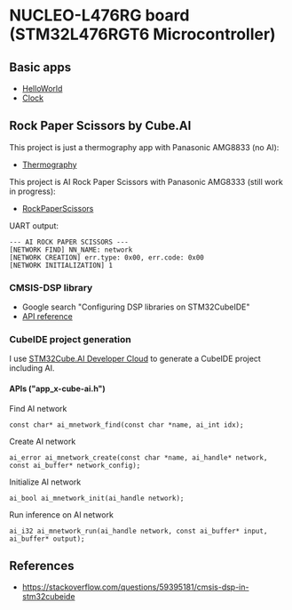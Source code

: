 # NUCLEO-L476RG board (STM32L476RGT6 Microcontroller)

## Basic apps

- [HelloWorld](HelloWorld)
- [Clock](Clock)

## Rock Paper Scissors by Cube.AI

This project is just a thermography app with Panasonic AMG8833 (no AI):
- [Thermography](Thermography)

This project is AI Rock Paper Scissors with Panasonic AMG8333 (still work in progress):
- [RockPaperScissors](RockPaperScissors)

UART output:
```
--- AI ROCK PAPER SCISSORS ---
[NETWORK FIND] NN_NAME: network
[NETWORK CREATION] err.type: 0x00, err.code: 0x00
[NETWORK INITIALIZATION] 1
```

### CMSIS-DSP library

- Google search "Configuring DSP libraries on STM32CubeIDE"
- [API reference](https://arm-software.github.io/CMSIS_5/General/html/index.html)

### CubeIDE project generation

I use [STM32Cube.AI Developer Cloud](https://stm32ai-cs.st.com/home) to generate a CubeIDE project including AI.

#### APIs ("app_x-cube-ai.h")

Find AI network
```
const char* ai_mnetwork_find(const char *name, ai_int idx);
```

Create AI network
```
ai_error ai_mnetwork_create(const char *name, ai_handle* network, const ai_buffer* network_config);
```

Initialize AI network
```
ai_bool ai_mnetwork_init(ai_handle network);
```

Run inference on AI network
```
ai_i32 ai_mnetwork_run(ai_handle network, const ai_buffer* input, ai_buffer* output);
```

## References

- https://stackoverflow.com/questions/59395181/cmsis-dsp-in-stm32cubeide
